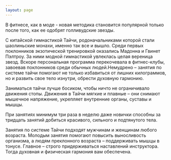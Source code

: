 ```yaml
---
layout: page
---
```

В фитнесе, как в моде - новая методика становится популярной только после того, как ее одобрят голливудские звезды.

С китайской гимнастикой Тайчи, родоначальниками которой стали шаолиньские монахи, именно так все и вышло. Среди первых поклонников экзотической тренировкой оказались Мадонна и Гвинет Пэлтроу. За ними модной гимнастикой увлеклась целая вереница звезд. Вскоре персональная программа перекочевала в фитнес-клубы, завоевав поклонников среди обычных людей.Немудрено – занятия по системе тайчи помогают не только избавиться от лишних килограммов, но и развить свое тело изнутри, обрести духовную гармонию.

Заниматься тайчи лучше босиком, чтобы ничто не ограничивало движения стопы. Движения в Тайчи мягкие и плавные – они снимают мышечное напряжение, укрепляет внутренние органы, суставы и мышцы.

При занятиях минимум три раза в неделю даже новички способны за тридцать занятий добиться красивого, сильного и подтянутого тела.

Занятия по системе Тайчи подходят мужчинам и женщинам любого возраста. Молодым занятия помогают повысить выносливость организма, а людям преклонного возраста – поддерживать мышцы в тонусе. Главное – строго придерживаться наставлений инструктора. Тогда духовная и физическая гармония вам обеспечена.
